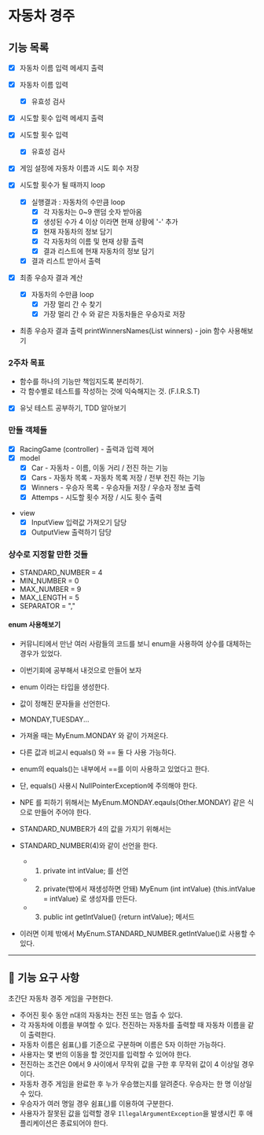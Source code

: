 # 자동차 경주
## 기능 목록
- [x] 자동차 이름 입력 메세지 출력
- [x] 자동차 이름 입력
	- [x] 유효성 검사

- [x] 시도할 횟수 입력 메세지 출력
- [x] 시도할 횟수 입력
	- [x] 유효성 검사

- [x] 게임 설정에 자동차 이름과 시도 회수 저장

- [x] 시도할 횟수가 될 때까지 loop
	- [x] 실행결과 : 자동차의 수만큼 loop
		- [x] 각 자동차는 0~9 랜덤 숫자 받아옴
		- [x] 생성된 수가 4 이상 이라면 현재 상황에 '-' 추가
		- [x] 현재 자동차의 정보 담기
		- [x] 각 자동차의 이름 및 현재 상황 출력
		- [x] 결과 리스트에 현재 자동차의 정보 담기
	- [x] 결과 리스트 받아서 출력

- [x] 최종 우승자 결과 계산
	- [x] 자동차의 수만큼 loop
      - [x] 가장 멀리 간 수 찾기
	  - [x] 가장 멀리 간 수 와 같은 자동차들은 우승자로 저장
	
- 최종 우승자 결과 출력 printWinnersNames(List<String> winners) - join 함수 사용해보기

### 2주차 목표
- 함수를 하나의 기능만 책임지도록 분리하기.
- 각 함수별로 테스트를 작성하는 것에 익숙해지는 것. (F.I.R.S.T)
- [x] 유닛 테스트 공부하기, TDD 알아보기

### 만들 객체들
- [x] RacingGame (controller) - 출력과 입력 제어
- [x] model
	- [x] Car - 자동차 - 이름, 이동 거리 / 전진 하는 기능
	- [x] Cars - 자동차 목록 - 자동차 목록 저장 / 전부 전진 하는 기능
	- [x] Winners - 우승자 목록 - 우승자들 저장 / 우승자 정보 출력
	- [x] Attemps - 시도할 횟수 저장 / 시도 횟수 출력
- view
	- [x] InputView 입력값 가져오기 담당
	- [x] OutputView 출력하기 담당

### 상수로 지정할 만한 것들 
- STANDARD_NUMBER = 4
- MIN_NUMBER = 0
- MAX_NUMBER = 9
- MAX_LENGTH = 5
- SEPARATOR = ","

#### enum 사용해보기
- 커뮤니티에서 만난 여러 사람들의 코드를 보니 enum을 사용하여 상수를 대체하는 경우가 있었다.
- 이번기회에 공부해서 내것으로 만들어 보자

- enum 이라는 타입을 생성한다.
- 값이 정해진 문자들을 선언한다.
- MONDAY,TUESDAY... 
- 가져올 때는 MyEnum.MONDAY 와 같이 가져온다.
- 다른 값과 비교시 equals() 와 == 둘 다 사용 가능하다.
- enum의 equals()는 내부에서 ==를 이미 사용하고 있었다고 한다.
- 단, equals() 사용시 NullPointerException에 주의해야 한다.
- NPE 를 피하기 위해서는 MyEnum.MONDAY.eqauls(Other.MONDAY) 같은 식으로 만들어 주어야 한다.

- STANDARD_NUMBER가 4의 값을 가지기 위해서는
- STANDARD_NUMBER(4)와 같이 선언을 한다.
	- 1. private int intValue; 를 선언
	- 2. private(밖에서 재생성하면 안돼) MyEnum (int intValue) {this.intValue = intValue} 로 생성자를 만든다.
	- 3. public int getIntValue() {return intValue}; 메서드
- 이러면 이제 밖에서 MyEnum.STANDARD_NUMBER.getIntValue()로 사용할 수 있다.
---

## 🚀 기능 요구 사항
초간단 자동차 경주 게임을 구현한다.

- 주어진 횟수 동안 n대의 자동차는 전진 또는 멈출 수 있다.
- 각 자동차에 이름을 부여할 수 있다. 전진하는 자동차를 출력할 때 자동차 이름을 같이 출력한다.
- 자동차 이름은 쉼표(,)를 기준으로 구분하며 이름은 5자 이하만 가능하다.
- 사용자는 몇 번의 이동을 할 것인지를 입력할 수 있어야 한다.
- 전진하는 조건은 0에서 9 사이에서 무작위 값을 구한 후 무작위 값이 4 이상일 경우이다.
- 자동차 경주 게임을 완료한 후 누가 우승했는지를 알려준다. 우승자는 한 명 이상일 수 있다.
- 우승자가 여러 명일 경우 쉼표(,)를 이용하여 구분한다.
- 사용자가 잘못된 값을 입력할 경우 `IllegalArgumentException`을 발생시킨 후 애플리케이션은 종료되어야 한다.
